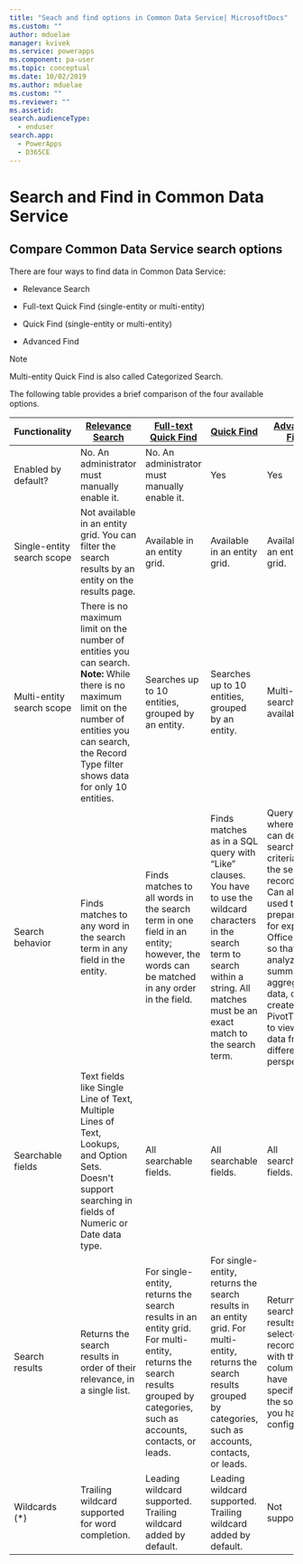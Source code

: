 ```yaml
---
title: "Seach and find options in Common Data Service| MicrosoftDocs"
ms.custom: ""
author: mduelae
manager: kvivek
ms.service: powerapps
ms.component: pa-user
ms.topic: conceptual
ms.date: 10/02/2019
ms.author: mduelae
ms.custom: ""
ms.reviewer: ""
ms.assetid: 
search.audienceType: 
  - enduser
search.app: 
  - PowerApps
  - D365CE
---
```


# Search and Find in Common Data Service

## Compare Common Data Service search options

There are four ways to find data in Common Data Service:

-   Relevance Search  
  
-   Full-text Quick Find (single-entity or multi-entity)  
  
-   Quick Find (single-entity or multi-entity)  

-   Advanced Find

> [!NOTE]
> Multi-entity Quick Find is also called Categorized Search. 
  
The following table provides a brief comparison of the four available options.

|Functionality|[Relevance Search](search-records.md#relevance-search)|[Full-text Quick Find](search-records.md#start-a-search)|[Quick Find](search-records.md#start-a-search)|[Advanced Find](create-edit-or-save-advanced-find-search.md)|  
|-------------------|----------------------|---------------------------|----------------|-------------------|  
|Enabled by default?|No. An administrator must manually enable it.|No. An administrator must manually enable it.|Yes|Yes|  
|Single-entity search scope|Not available in an entity grid. You can filter the search results by an entity on the results page.|Available in an entity grid.|Available in an entity grid.|Available in an entity grid.|  
|Multi-entity search scope|There is no maximum limit on the number of entities you can search. **Note:**  While there is no maximum limit on the number of entities you can search, the Record Type filter shows data for only 10 entities.|Searches up to 10 entities, grouped by an entity.|Searches up to 10 entities, grouped by an entity.|Multi-entity search not available.|  
|Search behavior|Finds matches to any word in the search term in any field in the entity.|Finds matches to all words in the search term in one field in an entity; however, the words can be matched in any order in the field.|Finds matches as in a SQL query with “Like” clauses. You have to use the wildcard characters in the search term to search within a string. All matches must be an exact match to the search term.|Query builder where you can define search criteria for the selected record type. Can also be used to prepare data for export to Office Excel so that you analyze, summarize,or aggregate data, or create PivotTables to view your data from different perspectives.|  
|Searchable fields|Text fields like Single Line of Text, Multiple Lines of Text, Lookups, and Option Sets. Doesn't support searching in fields of Numeric or Date data type.|All searchable fields.|All searchable fields.|All searchable fields.|  
|Search results|Returns the search results in order of their relevance, in a single list.|For single-entity, returns the search results in an entity grid. For multi-entity, returns the search results grouped by categories, such as accounts, contacts, or leads.|For single-entity, returns the search results in an entity grid. For multi-entity, returns the search results grouped by categories, such as accounts, contacts, or leads.|Returns search results of the selected record type with the columns you have specified, in the sort order you have configured.|
|Wildcards (*)|Trailing wildcard supported for word completion.|Leading wildcard supported. Trailing wildcard added by default.|Leading wildcard supported. Trailing wildcard added by default.|Not supported.|  

